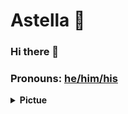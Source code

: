 

# Astella 💌

### Hi there 👋

### Pronouns: [he/him/his](https://pronoun.is/he)

<details>
    <summary><strong>Pictue</strong></summary>
    <details>
      <summary><strong>LOVE-原图</strong></summary>
      <ul>

<p align="center">
  <a href="https://astella.gq"><img src="https://pbs.twimg.com/profile_images/1514557517321453579/zxaxAfjY_400x400.jpg" width="350" height="350" alt="daddy"></a>
</p>
<div align="center">

